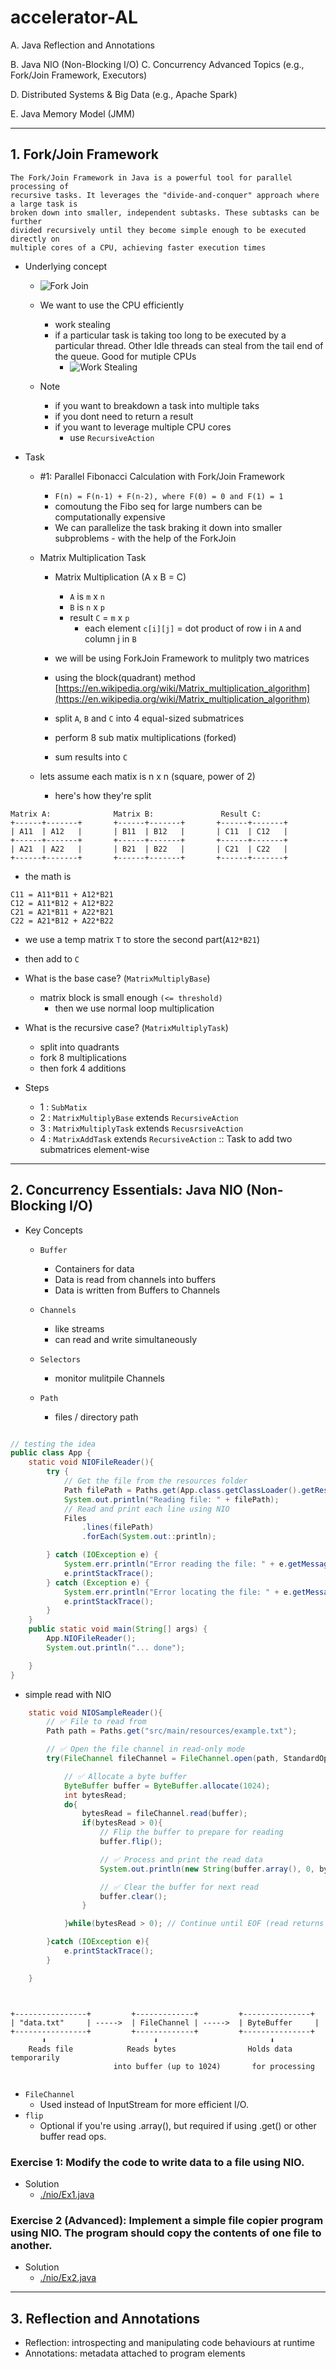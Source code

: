 # accelerator-AL
A. Java Reflection and Annotations 

B. Java NIO (Non-Blocking I/O) 
C. Concurrency Advanced Topics (e.g., Fork/Join Framework, Executors)

D. Distributed Systems & Big Data (e.g., Apache Spark) 

E. Java Memory Model (JMM)

---

## 1. Fork/Join Framework

    The Fork/Join Framework in Java is a powerful tool for parallel processing of 
    recursive tasks. It leverages the "divide-and-conquer" approach where a large task is 
    broken down into smaller, independent subtasks. These subtasks can be further 
    divided recursively until they become simple enough to be executed directly on 
    multiple cores of a CPU, achieving faster execution times


- Underlying concept

    - ![Fork Join](./images/forkjoina.png)

    - We want to use the CPU efficiently
        - work stealing
         - if a particular task is taking too long to be executed by a particular thread. Other Idle threads can steal from the tail end of the queue. Good for mutiple CPUs
            - ![Work Stealing](./images/workstealing.png)   

    - Note
        - if you want to breakdown a task into multiple taks
        - if you dont need to return a result
        - if you want to leverage multiple CPU cores
            - use `RecursiveAction`


- Task
    -  #1: Parallel Fibonacci Calculation with Fork/Join Framework
        - `F(n) = F(n-1) + F(n-2), where F(0) = 0 and F(1) = 1`
        - comoutung the Fibo seq for large numbers can be computationally expensive
        - We can parallelize the task braking it down into smaller subproblems - with the help of the ForkJoin

    - Matrix Multiplication Task
        - Matrix Multiplication (A x B = C)
            - `A` is `m` x `n`
            - `B` is `n` x `p`
            - result `C` = `m` x `p`
                - each element `c[i][j]` = dot product of row i in `A` and column j in `B`
        - we will be using ForkJoin Framework to mulitply two matrices
        - using the block(quadrant) method [https://en.wikipedia.org/wiki/Matrix_multiplication_algorithm](https://en.wikipedia.org/wiki/Matrix_multiplication_algorithm)

        - split `A`, `B` and `C` into 4 equal-sized submatrices
        - perform 8 sub matix multiplications (forked)
        - sum results into `C`

    - lets assume each matix is n x n (square, power of 2)
        - here's how they're split

```
Matrix A:              Matrix B:               Result C:
+------+-------+       +------+-------+       +------+-------+
| A11  | A12   |       | B11  | B12   |       | C11  | C12   |
+------+-------+       +------+-------+       +------+-------+
| A21  | A22   |       | B21  | B22   |       | C21  | C22   |
+------+-------+       +------+-------+       +------+-------+

```

- the math is 

```
C11 = A11*B11 + A12*B21
C12 = A11*B12 + A12*B22
C21 = A21*B11 + A22*B21
C22 = A21*B12 + A22*B22

```

- we use a temp matrix `T` to store the second part(`A12*B21`)
- then add to `C`

- What is the base case? (`MatrixMultiplyBase`)
    - matrix block is small enough `(<= threshold)`
        - then we use normal loop multiplication
- What is the recursive case? (`MatrixMultiplyTask`)
    - split into quadrants
    - fork 8 multiplications
    - then fork 4 additions


- Steps
    - 1 : `SubMatix`
    - 2 : `MatrixMultiplyBase` extends  `RecursiveAction`
    - 3 : `MatrixMultiplyTask` extends `RecusrsiveAction`
    - 4 : `MatrixAddTask` extends `RecursiveAction`   :: Task to add two submatrices element-wise


---

## 2. Concurrency Essentials: Java NIO (Non-Blocking I/O)
- Key Concepts
    - `Buffer`
        - Containers for data
        - Data is read from channels into buffers
        - Data is written from Buffers to Channels

    - `Channels`
        - like streams
        - can read and write simultaneously

    - `Selectors`
        - monitor mulitpile Channels

    - `Path`
        - files / directory path

```java

// testing the idea
public class App {
    static void NIOFileReader(){
        try {
            // Get the file from the resources folder
            Path filePath = Paths.get(App.class.getClassLoader().getResource("example.txt").toURI());
            System.out.println("Reading file: " + filePath);
            // Read and print each line using NIO
            Files
                .lines(filePath)
                .forEach(System.out::println);

        } catch (IOException e) {
            System.err.println("Error reading the file: " + e.getMessage());
            e.printStackTrace();
        } catch (Exception e) {
            System.err.println("Error locating the file: " + e.getMessage());
            e.printStackTrace();
        }
    }
    public static void main(String[] args) {
        App.NIOFileReader();
        System.out.println("... done");

    }
}


```

 - simple read with NIO

```java
    static void NIOSampleReader(){
        // ✅ File to read from
        Path path = Paths.get("src/main/resources/example.txt");

        // ✅ Open the file channel in read-only mode
        try(FileChannel fileChannel = FileChannel.open(path, StandardOpenOption.READ)){

            // ✅ Allocate a byte buffer
            ByteBuffer buffer = ByteBuffer.allocate(1024);
            int bytesRead;
            do{
                bytesRead = fileChannel.read(buffer);
                if(bytesRead > 0){
                    // Flip the buffer to prepare for reading
                    buffer.flip();

                    // ✅ Process and print the read data
                    System.out.println(new String(buffer.array(), 0, bytesRead));

                    // ✅ Clear the buffer for next read
                    buffer.clear();
                }

            }while(bytesRead > 0); // Continue until EOF (read returns -1)

        }catch (IOException e){
            e.printStackTrace();
        }

    }

```

```text


+----------------+         +-------------+         +---------------+
| "data.txt"     | ----->  | FileChannel | ----->  | ByteBuffer     |
+----------------+         +-------------+         +---------------+
       ⬇                        ⬇                         ⬇
    Reads file            Reads bytes                Holds data temporarily
                       into buffer (up to 1024)       for processing


```

- `FileChannel`
    - Used instead of InputStream for more efficient I/O.
- `flip`
    - Optional if you're using .array(), but required if using .get() or other buffer read ops. 

### Exercise 1: Modify the code to write data to a file using NIO.
- Solution
    - [./nio/Ex1.java](./nio/Ex1.java)

### Exercise 2 (Advanced): Implement a simple file copier program using NIO. The program should copy the contents of one file to another.
- Solution
    - [./nio/Ex2.java](./nio/Ex2.java)

---

## 3. Reflection and Annotations
- Reflection: introspecting and manipulating code behaviours at runtime
- Annotations: metadata attached to program elements









































